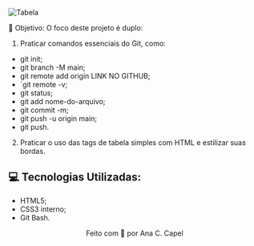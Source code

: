 ![Tabela](https://github.com/user-attachments/assets/3431fcef-789d-415a-af71-5d68079bd38b)

🎯 Objetivo: O foco deste projeto é duplo:

1. Praticar comandos essenciais do Git, como:
   
 - git init;
- git branch -M main;
- git remote add origin LINK NO GITHUB;
- `git remote -v;
- git status;
- git add nome-do-arquivo;
- git commit -m;
- git push -u origin main;
- git push.
  
2. Praticar o uso das tags de tabela simples com HTML e estilizar suas bordas.
   
## 💻 Tecnologias Utilizadas:
- HTML5;
- CSS3 interno;
- Git Bash.

<p align="center">Feito com 💜 por  Ana C. Capel</p>
